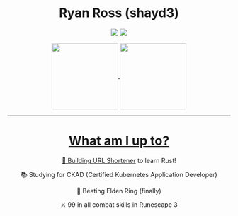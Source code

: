 <h1 align=center>Ryan Ross (shayd3)</h1>
<p align=center>
  <img src="https://img.shields.io/static/v1?style=for-the-badge&logo=gmail&label=Email&message=hello@ryanross.dev&color=cyan"></img>
  <img src="https://img.shields.io/static/v1?style=for-the-badge&logo=discord&label=Discord&message=shayd3%235855&color=7289DA"></img>
</p>
<p align=center>
  <a href="https://github-readme-stats.vercel.app/api?username=shayd3&show_icons=true&theme=radical">
    <img height=150 align="center" src="https://github-readme-stats.vercel.app/api?username=shayd3&show_icons=true&theme=radical"></img>
  </a>
  <a href="https://github-readme-stats.vercel.app/api/top-langs/?username=shayd3&layout=compact&theme=radical">
    <img height=150 align="center" src="https://github-readme-stats.vercel.app/api/top-langs/?username=shayd3&layout=compact&theme=radical"></img
  </a>
</p>
<hr/>
<div align=center>
  <h1>What am I up to?</h1>
  <p>🦀 Building <a href="https://github.com/shayd3/ryro">URL Shortener</a> to learn Rust!</p>
  <p>📚 Studying for CKAD (Certified Kubernetes Application Developer)</p>
  <p>👾 Beating Elden Ring (finally)</p>
  <p>⚔️ 99 in all combat skills in Runescape 3</p>
</div>
